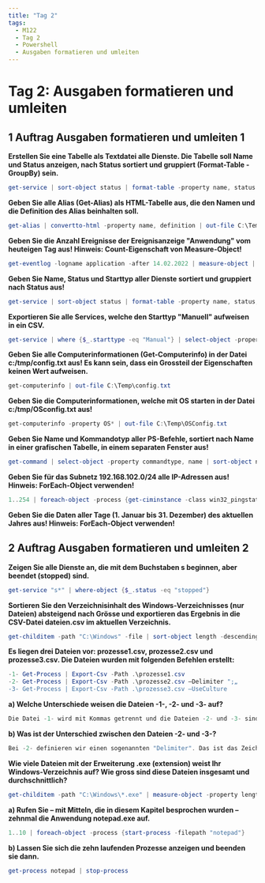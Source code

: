 ```yaml
---
title: "Tag 2"
tags:
  - M122
  - Tag 2
  - Powershell
  - Ausgaben formatieren und umleiten
---
```


# Tag 2: Ausgaben formatieren und umleiten

## 1 Auftrag Ausgaben formatieren und umleiten 1

**Erstellen Sie eine Tabelle als Textdatei alle Dienste. Die Tabelle soll Name und Status anzeigen, nach Status sortiert und gruppiert (Format-Table -GroupBy) sein.**  
```powershell
get-service | sort-object status | format-table -property name, status | out-file -filepath C:\Temp\service.txt
```

**Geben Sie alle Alias (Get-Alias) als HTML-Tabelle aus, die den Namen und die Definition des Alias beinhalten soll.**  
```powershell
get-alias | convertto-html -property name, definition | out-file C:\Temp\alias.html
```

**Geben Sie die Anzahl Ereignisse der Ereignisanzeige "Anwendung" vom heuteigen Tag aus! Hinweis: Count-Eigenschaft von Measure-Object!**  
```powershell
get-eventlog -logname application -after 14.02.2022 | measure-object | format-table -property count
```

**Geben Sie Name, Status und Starttyp aller Dienste sortiert und gruppiert nach Status aus!**  
```powershell
get-service | sort-object status | format-table -property name, status, starttype
```

**Exportieren Sie alle Services, welche den Starttyp "Manuell" aufweisen in ein CSV.**  
```powershell
get-service | where {$_.starttype -eq "Manual"} | select-object -property name, starttype | export-csv -path "C:\Temp\services.csv" -delimiter ";"
```

**Geben Sie alle Computerinformationen (Get-Computerinfo) in der Datei c:/tmp/config.txt aus! Es kann sein, dass ein Grossteil der Eigenschaften keinen Wert aufweisen.**  
```powershell
get-computerinfo | out-file C:\Temp\config.txt
```

**Geben Sie die Computerinformationen, welche mit OS starten in der Datei c:/tmp/OSconfig.txt aus!**  
```powershell
get-computerinfo -property OS* | out-file C:\Temp\OSConfig.txt
```

**Geben Sie Name und Kommandotyp aller PS-Befehle, sortiert nach Name in einer grafischen Tabelle, in einem separaten Fenster aus!**  
```powershell
get-command | select-object -property commandtype, name | sort-object name | out-gridview
```

**Geben Sie für das Subnetz 192.168.102.0/24 alle IP-Adressen aus! Hinweis: ForEach-Object verwenden!**  
```powershell
1..254 | foreach-object -process {get-ciminstance -class win32_pingstatus -filter ("Address='192.168.102.$_'")} | select-object -property address, responsetime
```

**Geben Sie die Daten aller Tage (1. Januar bis 31. Dezember) des aktuellen Jahres aus! Hinweis: ForEach-Object verwenden!**  

## 2 Auftrag Ausgaben formatieren und umleiten 2

**Zeigen Sie alle Dienste an, die mit dem Buchstaben s beginnen, aber beendet (stopped) sind.**  
```powershell
get-service "s*" | where-object {$_.status -eq "stopped"}
```

**Sortieren Sie den Verzeichnisinhalt des Windows-Verzeichnisses (nur Dateien) absteigend nach Grösse und exportieren das Ergebnis in die CSV-Datei dateien.csv im aktuellen Verzeichnis.**  
```powershell
get-childitem -path "C:\Windows" -file | sort-object length -descending | export-csv "dateien.csv" -delimiter ";"
```

**Es liegen drei Dateien vor: prozesse1.csv, prozesse2.csv und prozesse3.csv. Die Dateien wurden mit folgenden Befehlen erstellt:**

```powershell
-1- Get-Process | Export-Csv -Path .\prozesse1.csv
-2- Get-Process | Export-Csv -Path .\prozesse2.csv –Delimiter ";„
-3- Get-Process | Export-Csv -Path .\prozesse3.csv –UseCulture
```
**a) Welche Unterschiede weisen die Dateien -1-, -2- und -3- auf?**  
```powershell
Die Datei -1- wird mit Kommas getrennt und die Dateien -2- und -3- sind mit Semikolons getrennt.
```

**b) Was ist der Unterschied zwischen den Dateien -2- und -3-?**  
```powershell
Bei -2- definieren wir einen sogenannten "Delimiter". Das ist das Zeichen welchen die Werte trennt. Bei -3- wird der vordefinierte "Delimeter" von diesem Cmdlets genutzt: `(get-culture).textinfo.listseparator`. In diesem Fall ist es auch ein Semikolon und daher sieht man keinen Unterschied.
```

**Wie viele Dateien mit der Erweiterung .exe (extension) weist Ihr Windows-Verzeichnis auf? Wie gross sind diese Dateien insgesamt und durchschnittlich?**  
```powershell
get-childitem -path "C:\Windows\*.exe" | measure-object -property length -sum -average | format-list -property count, average, sum
```

**a) Rufen Sie – mit Mitteln, die in diesem Kapitel besprochen wurden – zehnmal die Anwendung notepad.exe auf.**  
```powershell
1..10 | foreach-object -process {start-process -filepath "notepad"}
```

**b) Lassen Sie sich die zehn laufenden Prozesse anzeigen und beenden sie dann.**  
```powershell
get-process notepad | stop-process
```